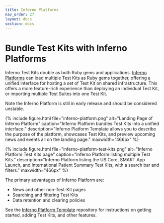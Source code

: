 ```yaml
---
title: Inferno Platforms
nav_order: 27
layout: docs
section: docs
---
```


# Bundle Test Kits with Inferno Platforms

Inferno Test Kits double as both Ruby gems and applications.
[Inferno Platforms](https://github.com/inferno-framework/inferno-platform-template/)
can load multiple Test Kits as Ruby gems together, offering a unified interface
for hosting a set of Test Kit on shared infrastructure. This offers a more feature-rich
experience than deploying an individual Test Kit, or importing multiple Test Suites
into one Test Kit.

Note the Inferno Platform is still in early release and should be considered unstable.

{% include figure.html 
    file="inferno-platform.png"
    alt="Landing Page of Inferno Platform"
    caption="Inferno Platform bundles Test Kits into a unified interface."
    description="Inferno Platform Template allows you to describe the purpose of the platform, showcases Test Kits, and preview upcoming news and events all on the landing page."
    maxwidth="466px"
%}

{% include figure.html 
    file="inferno-platform-test-kits.png"
    alt="Inferno Platform Test Kits page"
    caption="Inferno Platform listing multiple Test Kits."
    description="Inferno Platform listing the US Core, SMART App Launch, and International Patient Summary Test Kits, with a search bar and filters."
    maxwidth="466px"
%}

The primary advantages of Inferno Platform are:
 - News and other non-Test-Kit pages
 - Searching and filtering Test Kits
 - Data retention and clearing policies

See the [Inferno Platform Template](https://github.com/inferno-framework/inferno-platform-template/) repository
for instructions on getting started, adding Test Kits, and other features.

